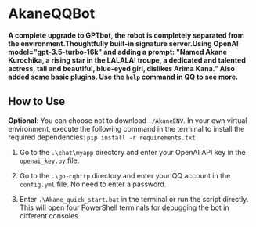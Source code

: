 # AkaneQQBot

**A complete upgrade to GPTbot, the robot is completely separated from the environment.Thoughtfully built-in signature server.Using OpenAI model="gpt-3.5-turbo-16k" and adding a prompt: "Named Akane Kurochika, a rising star in the LALALAI troupe, a dedicated and talented actress, tall and beautiful, blue-eyed girl, dislikes Arima Kana." Also added some basic plugins. Use the `help` command in QQ to see more.**

## How to Use

**Optional**: You can choose not to download `./AkaneENV`. In your own virtual environment, execute the following command in the terminal to install the required dependencies: `pip install -r requirements.txt`

1. Go to the `.\chat\myapp` directory and enter your OpenAI API key in the `openai_key.py` file.

2. Go to the `.\go-cqhttp` directory and enter your QQ account in the `config.yml` file. No need to enter a password.

3. Enter `.\Akane_quick_start.bat` in the terminal or run the script directly. This will open four PowerShell terminals for debugging the bot in different consoles.
